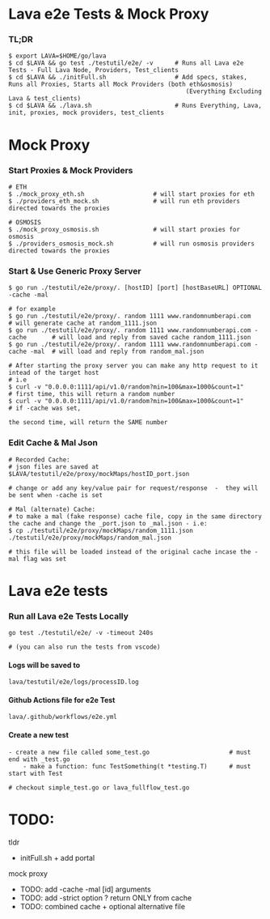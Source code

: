 # Lava e2e Tests & Mock Proxy
### TL;DR
```
$ export LAVA=$HOME/go/lava
$ cd $LAVA && go test ./testutil/e2e/ -v      # Runs all Lava e2e Tests - Full Lava Node, Providers, Test_clients
$ cd $LAVA && ./initFull.sh                   # Add specs, stakes, Runs all Proxies, Starts all Mock Providers (both eth&osmosis)
                                                 (Everything Excluding Lava & test_clients)
$ cd $LAVA && ./lava.sh                       # Runs Everything, Lava, init, proxies, mock providers, test_clients
``` 


# Mock Proxy

### Start Proxies & Mock Providers 
```
# ETH
$ ./mock_proxy_eth.sh                   # will start proxies for eth
$ ./providers_eth_mock.sh               # will run eth providers directed towards the proxies

# OSMOSIS
$ ./mock_proxy_osmosis.sh               # will start proxies for osmosis
$ ./providers_osmosis_mock.sh           # will run osmosis providers directed towards the proxies
```

### Start & Use Generic Proxy Server
```
$ go run ./testutil/e2e/proxy/. [hostID] [port] [hostBaseURL] OPTIONAL -cache -mal

# for example
$ go run ./testutil/e2e/proxy/. random 1111 www.randomnumberapi.com              # will generate cache at random_1111.json
$ go run ./testutil/e2e/proxy/. random 1111 www.randomnumberapi.com -cache       # will load and reply from saved cache random_1111.json
$ go run ./testutil/e2e/proxy/. random 1111 www.randomnumberapi.com -cache -mal  # will load and reply from random_mal.json

# After starting the proxy server you can make any http request to it intead of the target host
# i.e
$ curl -v "0.0.0.0:1111/api/v1.0/random?min=100&max=1000&count=1"                # first time, this will return a random number
$ curl -v "0.0.0.0:1111/api/v1.0/random?min=100&max=1000&count=1"                # if -cache was set,
                                                                                     the second time, will return the SAME number
```

### Edit Cache & Mal Json
```
# Recorded Cache:
# json files are saved at
$LAVA/testutil/e2e/proxy/mockMaps/hostID_port.json

# change or add any key/value pair for request/response  -  they will be sent when -cache is set

# Mal (alternate) Cache:
# to make a mal (fake response) cache file, copy in the same directory the cache and change the _port.json to _mal.json - i.e:
$ cp ./testutil/e2e/proxy/mockMaps/random_1111.json ./testutil/e2e/proxy/mockMaps/random_mal.json 

# this file will be loaded instead of the original cache incase the -mal flag was set 
```


# Lava e2e tests

### Run all Lava e2e Tests Locally
```
go test ./testutil/e2e/ -v -timeout 240s

# (you can also run the tests from vscode)
```

#### Logs will be saved to 
```
lava/testutil/e2e/logs/processID.log
```

#### Github Actions file for e2e Test
```
lava/.github/workflows/e2e.yml
```

#### Create a new test
```
- create a new file called some_test.go                      # must end with _test.go
    - make a function: func TestSomething(t *testing.T)      # must start with Test

# checkout simple_test.go or lava_fullflow_test.go
```


# TODO:
tldr
- initFull.sh + add portal

mock proxy
- TODO: add -cache -mal [id] arguments
- TODO: add -strict option ? return ONLY from cache
- TODO: combined cache + optional alternative file